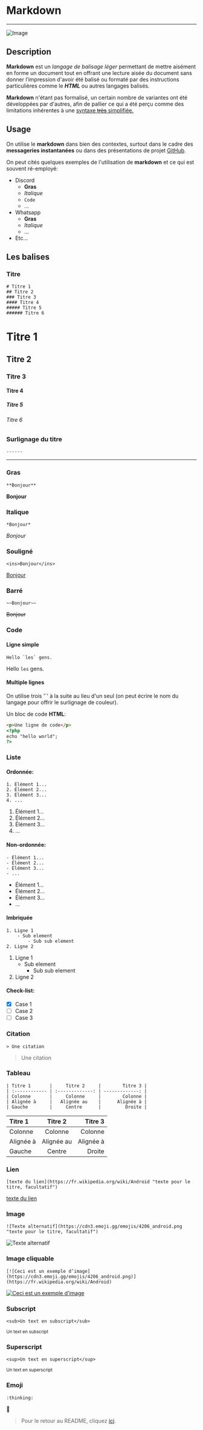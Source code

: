 # Markdown
----

![Image](https://akshayranganath-res.cloudinary.com/image/upload/f_auto,q_auto/blog/markdown.png)

## Description

**Markdown** est un *langage de balisage léger* permettant de mettre aisément en forme un document tout en offrant une lecture aisée du document sans donner l’impression d'avoir été balisé ou formaté par des instructions particulières comme le ***HTML*** ou autres langages balisés.

**Markdown** n'étant pas formalisé, un certain nombre de variantes ont été développées par d'autres, afin de pallier ce qui a été perçu comme des limitations inhérentes à une <ins>syntaxe ~~très~~ simplifiée.</ins>

## Usage

On utilise le **markdown** dans bien des contextes, surtout dans le cadre des **messageries instantanées** ou dans des présentations de projet [GitHub](https://github.com/).

On peut cités quelques exemples de l'utilisation de **markdown** et ce qui est souvent ré-employé:
- Discord
    - **Gras**
    - *Italique*
    - ```Code```
    - ...
- Whatsapp
    - **Gras**
    - *Italique*
    - ...
- Etc...

## Les balises

### Titre
```
# Titre 1
## Titre 2
### Titre 3
#### Titre 4
##### Titre 5
###### Titre 6
```
# Titre 1
## Titre 2
### Titre 3
#### Titre 4
##### Titre 5
###### Titre 6

### Surlignage du titre
```
------
```
---


### Gras
```
**Bonjour**
```
**Bonjour**

### Italique
```
*Bonjour*
```
*Bonjour*

### Souligné
```
<ins>Bonjour</ins>
```
<ins>Bonjour</ins>

### Barré
```
~~Bonjour~~
```
~~Bonjour~~

### Code
#### Ligne simple
```
Hello `les` gens.
```
Hello `les` gens.

#### Multiple lignes
On utilise trois '`' à la suite au lieu d'un seul (on peut écrire le nom du langage pour offrir le surlignage de couleur).

Un bloc de code **HTML**:
```html
<p>Une ligne de code</p>
<?php
echo "hello world";
?>
```

### Liste

#### Ordonnée:
```
1. Élément 1...
2. Élément 2...
3. Élément 3...
4. ...
```
1. Élément 1...
2. Élément 2...
3. Élément 3...
4. ...

#### Non-ordonnée:
```
- Élément 1...
- Élément 2...
- Élément 3...
- ...
```
- Élément 1...
- Élément 2...
- Élément 3...
- ...

#### Imbriquée
```
1. Ligne 1
    - Sub element
        - Sub sub element
2. Ligne 2
```
1. Ligne 1
    - Sub element
        - Sub sub element
2. Ligne 2

#### Check-list:
- [x] Case 1
- [ ] Case 2
- [ ] Case 3

### Citation
```
> Une citation
```
> Une citation

### Tableau
```
| Titre 1       |     Titre 2     |        Titre 3 |
| :------------ | :-------------: | -------------: |
| Colonne       |     Colonne     |        Colonne |
| Alignée à     |   Alignée au    |      Alignée à |
| Gauche        |     Centre      |         Droite |
```
| Titre 1       |     Titre 2     |        Titre 3 |
| :------------ | :-------------: | -------------: |
| Colonne       |     Colonne     |        Colonne |
| Alignée à     |   Alignée au    |      Alignée à |
| Gauche        |     Centre      |         Droite |

### Lien
```
[texte du lien](https://fr.wikipedia.org/wiki/Android "texte pour le titre, facultatif")
```
[texte du lien](https://fr.wikipedia.org/wiki/Android "texte pour le titre, facultatif")

### Image
```
![Texte alternatif](https://cdn3.emoji.gg/emojis/4206_android.png "texte pour le titre, facultatif")
```
![Texte alternatif](https://cdn3.emoji.gg/emojis/4206_android.png "texte pour le titre, facultatif")

### Image cliquable
```
[![Ceci est un exemple d’image](https://cdn3.emoji.gg/emojis/4206_android.png)](https://fr.wikipedia.org/wiki/Android)
```
[![Ceci est un exemple d’image](https://cdn3.emoji.gg/emojis/4206_android.png)](https://fr.wikipedia.org/wiki/Android)

### Subscript
```
<sub>Un text en subscript</sub>
```
<sub>Un text en subscript</sub>

### Superscript
```
<sup>Un text en superscript</sup>
```
<sup>Un text en superscript</sup>

### Emoji
```
:thinking:
```
:thinking:

> Pour le retour au README, cliquez [ici](https://github.com/dylanMdev/exercise-markdown).